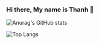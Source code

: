 ### Hi there, My name is Thanh 👋

![Anurag's GitHub stats](https://github-readme-stats.vercel.app/api?username=hobathanh&hide=stars&show_icons=true&theme=tokyonight)

![Top Langs](https://github-readme-stats.vercel.app/api/top-langs/?username=hobathanh&layout=compact&theme=tokyonight)
